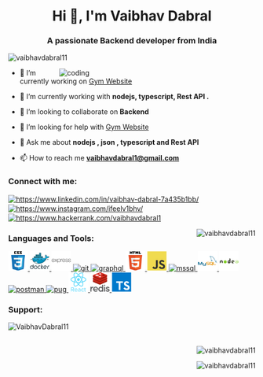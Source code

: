 <h1 align="center">Hi 👋, I'm Vaibhav Dabral</h1>
<h3 align="center">A passionate Backend developer from India</h3>

<p align="left"> <img src="https://komarev.com/ghpvc/?username=vaibhavdabral11&label=Profile%20views&color=0e75b6&style=flat" alt="vaibhavdabral11" /> </p>
<img src="https://cdn.dribbble.com/users/1162077/screenshots/3848914/programmer.gif" alt="coding" width="400" align="right" >

- 🔭 I’m currently working on [Gym Website](https://github.com/VaibhavDabral11/Gym-website)

- 🌱 I’m currently working with **nodejs, typescript, Rest API .**

- 👯 I’m looking to collaborate on **Backend**

- 🤝 I’m looking for help with [Gym Website](https://github.com/VaibhavDabral11/Gym-website)

- 💬 Ask me about **nodejs , json , typescript and Rest API**

- 📫 How to reach me **vaibhavdabral1@gmail.com**

<h3 align="left">Connect with me:</h3>
<p align="left">
<a href="https://linkedin.com/in/https://www.linkedin.com/in/vaibhav-dabral-7a435b1bb/" target="blank"><img align="center" src="https://raw.githubusercontent.com/rahuldkjain/github-profile-readme-generator/master/src/images/icons/Social/linked-in-alt.svg" alt="https://www.linkedin.com/in/vaibhav-dabral-7a435b1bb/" height="30" width="40" /></a>
<a href="https://instagram.com/https://www.instagram.com/ifeelv1bhv/" target="blank"><img align="center" src="https://raw.githubusercontent.com/rahuldkjain/github-profile-readme-generator/master/src/images/icons/Social/instagram.svg" alt="https://www.instagram.com/ifeelv1bhv/" height="30" width="40" /></a>
<a href="https://www.hackerrank.com/https://www.hackerrank.com/vaibhavdabral1" target="blank"><img align="center" src="https://raw.githubusercontent.com/rahuldkjain/github-profile-readme-generator/master/src/images/icons/Social/hackerrank.svg" alt="https://www.hackerrank.com/vaibhavdabral1" height="30" width="40" /></a>
</p>
<p><img align="right" src="https://github-readme-stats.vercel.app/api/top-langs?username=vaibhavdabral11&show_icons=true&locale=en&layout=compact" alt="vaibhavdabral11" /></p>

<h3 align="left">Languages and Tools:</h3>
<p align="left"> <a href="https://www.w3schools.com/css/" target="_blank" rel="noreferrer"> <img src="https://raw.githubusercontent.com/devicons/devicon/master/icons/css3/css3-original-wordmark.svg" alt="css3" width="40" height="40"/> </a> <a href="https://www.docker.com/" target="_blank" rel="noreferrer"> <img src="https://raw.githubusercontent.com/devicons/devicon/master/icons/docker/docker-original-wordmark.svg" alt="docker" width="40" height="40"/> </a> <a href="https://expressjs.com" target="_blank" rel="noreferrer"> <img src="https://raw.githubusercontent.com/devicons/devicon/master/icons/express/express-original-wordmark.svg" alt="express" width="40" height="40"/> </a> <a href="https://git-scm.com/" target="_blank" rel="noreferrer"> <img src="https://www.vectorlogo.zone/logos/git-scm/git-scm-icon.svg" alt="git" width="40" height="40"/> </a> <a href="https://graphql.org" target="_blank" rel="noreferrer"> <img src="https://www.vectorlogo.zone/logos/graphql/graphql-icon.svg" alt="graphql" width="40" height="40"/> </a> <a href="https://www.w3.org/html/" target="_blank" rel="noreferrer"> <img src="https://raw.githubusercontent.com/devicons/devicon/master/icons/html5/html5-original-wordmark.svg" alt="html5" width="40" height="40"/> </a> <a href="https://developer.mozilla.org/en-US/docs/Web/JavaScript" target="_blank" rel="noreferrer"> <img src="https://raw.githubusercontent.com/devicons/devicon/master/icons/javascript/javascript-original.svg" alt="javascript" width="40" height="40"/> </a> <a href="https://www.microsoft.com/en-us/sql-server" target="_blank" rel="noreferrer"> <img src="https://www.svgrepo.com/show/303229/microsoft-sql-server-logo.svg" alt="mssql" width="40" height="40"/> </a> <a href="https://www.mysql.com/" target="_blank" rel="noreferrer"> <img src="https://raw.githubusercontent.com/devicons/devicon/master/icons/mysql/mysql-original-wordmark.svg" alt="mysql" width="40" height="40"/> </a> <a href="https://nodejs.org" target="_blank" rel="noreferrer"> <img src="https://raw.githubusercontent.com/devicons/devicon/master/icons/nodejs/nodejs-original-wordmark.svg" alt="nodejs" width="40" height="40"/> </a> <a href="https://postman.com" target="_blank" rel="noreferrer"> <img src="https://www.vectorlogo.zone/logos/getpostman/getpostman-icon.svg" alt="postman" width="40" height="40"/> </a> <a href="https://pugjs.org" target="_blank" rel="noreferrer"> <img src="https://cdn.worldvectorlogo.com/logos/pug.svg" alt="pug" width="40" height="40"/> </a> <a href="https://reactjs.org/" target="_blank" rel="noreferrer"> <img src="https://raw.githubusercontent.com/devicons/devicon/master/icons/react/react-original-wordmark.svg" alt="react" width="40" height="40"/> </a> <a href="https://redis.io" target="_blank" rel="noreferrer"> <img src="https://raw.githubusercontent.com/devicons/devicon/master/icons/redis/redis-original-wordmark.svg" alt="redis" width="40" height="40"/> </a> <a href="https://www.typescriptlang.org/" target="_blank" rel="noreferrer"> <img src="https://raw.githubusercontent.com/devicons/devicon/master/icons/typescript/typescript-original.svg" alt="typescript" width="40" height="40"/> </a> </p>
<h3 align="left">Support:</h3>
<p><a href="https://ko-fi.com/VaibhavDabral11"> <img align="left" src="https://cdn.ko-fi.com/cdn/kofi3.png?v=3" height="50" width="210" alt="VaibhavDabral11" /></a></p><br><br>

<p>&nbsp;<img align="right" src="https://github-readme-stats.vercel.app/api?username=vaibhavdabral11&show_icons=true&locale=en" alt="vaibhavdabral11" /></p>
<p><img align="right" src="https://github-readme-streak-stats.herokuapp.com/?user=vaibhavdabral11&" alt="vaibhavdabral11" /></p>

